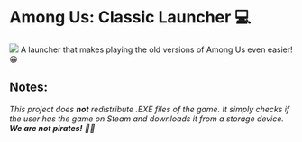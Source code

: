 # Among Us: Classic Launcher 💻
[![](https://dcbadge.limes.pink/api/server/https://discord.gg/4vTdZPj2fm)](https://discord.gg/https://discord.gg/4vTdZPj2fm)
A launcher that makes playing the old versions of Among Us even easier! 😁


## Notes:
*This project does __not__ redistribute .EXE files of the game. It simply checks if the user has the game on Steam and downloads it from a storage device. __We are not pirates!__ 🏴‍☠️*
